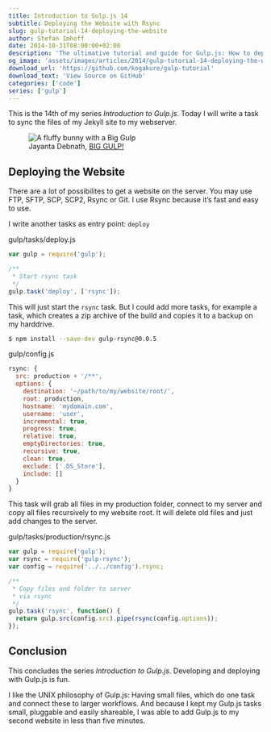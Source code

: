 ```yaml
---
title: Introduction to Gulp.js 14
subtitle: Deploying the Website with Rsync
slug: gulp-tutorial-14-deploying-the-website
author: Stefan Imhoff
date: 2014-10-31T08:00:00+02:00
description: 'The ultimative tutorial and guide for Gulp.js: How to deploy your website with rsync to your server.'
og_image: 'assets/images/articles/2014/gulp-tutorial-14-deploying-the-website/gulp-tutorial-14.jpg'
download_url: 'https://github.com/kogakure/gulp-tutorial'
download_text: 'View Source on GitHub'
categories: ['code']
series: ['gulp']
---
```


This is the 14th of my series _Introduction to Gulp.js_. Today I will write a task to sync the files of my Jekyll site to my webserver.

<figure class="image-figure">
  <img src="/assets/images/articles/2014/gulp-tutorial-14-deploying-the-website/gulp-tutorial-14.jpg" alt="A fluffy bunny with a Big Gulp">
  <figcaption>
    Jayanta Debnath, <a href="https://www.flickr.com/photos/jkdsphotography/13786076413" target="_blank" rel="nofollow" rel="noopener">BIG GULP!</a>
  </figcaption>
</figure>

## Deploying the Website

There are a lot of possibilites to get a website on the server. You may use FTP, SFTP, SCP, SCP2, Rsync or Git. I use Rsync because it’s fast and easy to use.

I write another tasks as entry point: `deploy`

<p class="code-info">gulp/tasks/deploy.js</p>

```javascript
var gulp = require('gulp');

/**
 * Start rsync task
 */
gulp.task('deploy', ['rsync']);
```

This will just start the `rsync` task. But I could add more tasks, for example a task, which creates a zip archive of the build and copies it to a backup on my harddrive.

```bash
$ npm install --save-dev gulp-rsync@0.0.5
```

<p class="code-info">gulp/config.js</p>

```javascript
rsync: {
  src: production + '/**',
  options: {
    destination: '~/path/to/my/website/root/',
    root: production,
    hostname: 'mydomain.com',
    username: 'user',
    incremental: true,
    progress: true,
    relative: true,
    emptyDirectories: true,
    recursive: true,
    clean: true,
    exclude: ['.DS_Store'],
    include: []
  }
}
```

This task will grab all files in my production folder, connect to my server and copy all files recursively to my website root. It will delete old files and just add changes to the server.

<p class="code-info">gulp/tasks/production/rsync.js</p>

```javascript
var gulp = require('gulp');
var rsync = require('gulp-rsync');
var config = require('../../config').rsync;

/**
 * Copy files and folder to server
 * via rsync
 */
gulp.task('rsync', function() {
  return gulp.src(config.src).pipe(rsync(config.options));
});
```

## Conclusion

This concludes the series _Introduction to Gulp.js_. Developing and deploying with Gulp.js is fun.

I like the UNIX philosophy of Gulp.js: Having small files, which do one task and connect these to larger workflows. And because I kept my Gulp.js tasks small, pluggable and easily shareable, I was able to add Gulp.js to my second website in less than five minutes.
